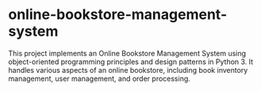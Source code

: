 # online-bookstore-management-system
 This project implements an Online Bookstore Management System using object-oriented programming principles and design patterns in Python 3. It handles various aspects of an online bookstore, including book inventory management, user management, and order processing.
